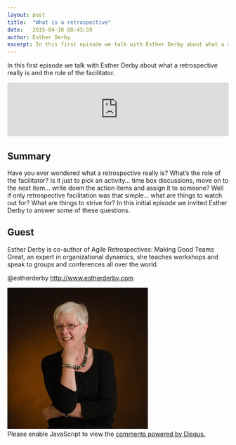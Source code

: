 ```yaml
---
layout: post
title:  "What is a retrospective"
date:   2015-04-18 08:43:59
author: Esther Derby
excerpt: In this first episode we talk with Esther Derby about what a retrospective really is and the role of the facilitator.
---
```


In this first episode we talk with Esther Derby about what a retrospective really is and the role of the facilitator.

<iframe src='https://www.podbean.com/media/player/76kpx-a831a7?from=yiiadmin&download=1&version=1' data-link='https://www.podbean.com/media/player/76kpx-a831a7?from=yiiadmin&download=1&version=1' height='122' width='100%' frameborder='0' scrolling='no' data-name='pb-iframe-player' ></iframe>

## Summary

Have you ever wondered what a retrospective really is? What’s the role of the facilitator? Is it just to pick an activity… time box discussions, move on to the next item… write down the action items and assign it to someone? Well if only retrospective facilitation was that simple… what are things to watch out for? What are things to strive for? In this initial episode we invited Esther Derby to answer some of these questions.

## Guest

Esther Derby is co-author of Agile Retrospectives: Making Good Teams Great, an expert in organizational dynamics, she teaches workshops and speak to groups and conferences all over the world.

@estherderby
http://www.estherderby.com

<img src="/assets/esther_derby.jpg" alt="Esther Derby">

<div id="disqus_thread"></div>
<script>

var disqus_config = function () {
this.page.url = "http://www.thisisretrospectivefacilitation.com/1-what-is-a-retrospective";  
this.page.identifier = "/1-what-is-a-retrospective";
document.title = "This is retrospective facilitation - What is a retrospective";
this.page.title = "This is retrospective facilitation - What is a retrospective";
};

(function() { // DON'T EDIT BELOW THIS LINE
var d = document, s = d.createElement('script');
s.src = 'https://thisisretrospectivefacilitation.disqus.com/embed.js';
s.setAttribute('data-timestamp', +new Date());
(d.head || d.body).appendChild(s);
})();
</script>
<noscript>Please enable JavaScript to view the <a href="https://disqus.com/?ref_noscript">comments powered by Disqus.</a></noscript>
                            